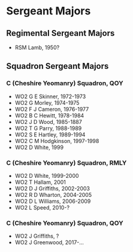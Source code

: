 # Sergeant Majors

## Regimental Sergeant Majors

* RSM Lamb, 1950?

## Squadron Sergeant Majors

### C (Cheshire Yeomanry) Squadron, QOY

* WO2 G E Skinner, 1972-1973
* WO2 G Morley, 1974-1975
* WO2 F J Cameron, 1976-1977
* WO2 B C Hewitt, 1978-1984
* WO2 J D Wood, 1985-1887
* WO2 T G Parry, 1988-1989
* WO2 S E Hartley, 1989-1994
* WO2 C M Hodgkinson, 1997-1998
* WO2 D White, 1999

### C (Cheshire Yeomanry) Squadron, RMLY

* WO2 D White, 1999-2000
* WO2 T Hallam, 2001
* WO2 D J Griffiths, 2002-2003
* WO2 R D Wharton, 2004-2005
* WO2 D L Williams, 2006-2009
* WO2 L Speed, 2010-?

### C (Cheshire Yeomanry) Squadron, QOY

* WO2 J Griffiths, ?
* WO2 J Greenwood, 2017-...
